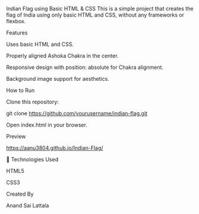 Indian Flag using Basic HTML & CSS
This is a simple project that creates the flag of India using only basic HTML and CSS, without any frameworks or flexbox.

Features

Uses basic HTML and CSS.

Properly aligned Ashoka Chakra in the center.

Responsive design with position: absolute for Chakra alignment.

Background image support for aesthetics.

How to Run

Clone this repository:

git clone https://github.com/yourusername/indian-flag.git

Open index.html in your browser.

Preview

https://aanu3804.github.io/Indian-Flag/ 

🎨 Technologies Used

HTML5

CSS3

Created By

Anand Sai Lattala

